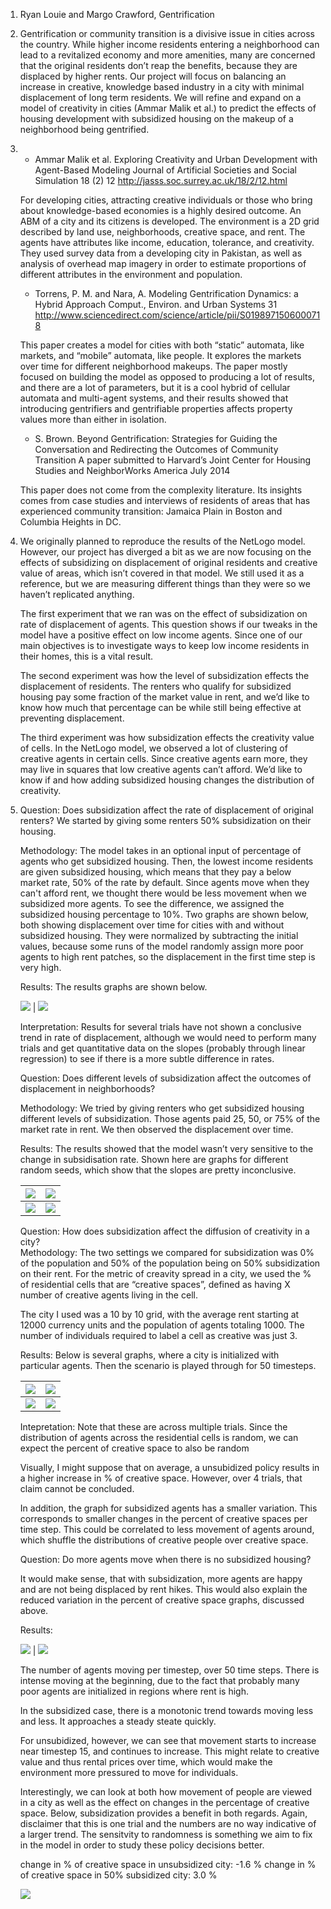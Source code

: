 1. Ryan Louie and Margo Crawford, Gentrification

2. Gentrification or community transition is a divisive issue in cities across the country. While higher income residents entering a neighborhood can lead to a revitalized economy and more amenities, many are concerned that the original residents don’t reap the benefits, because they are displaced by higher rents. Our project will focus on balancing an increase in creative, knowledge based industry in a city with minimal displacement of long term residents. We will refine and expand on a model of creativity in cities (Ammar Malik et al.) to predict the effects of housing development with subsidized housing on the makeup of a neighborhood being gentrified. 

3. 
	* Ammar Malik et al. Exploring Creativity and Urban Development with Agent-Based Modeling Journal	of Artificial Societies and Social Simulation 18	(2) 12 <http://jasss.soc.surrey.ac.uk/18/2/12.html>

	 For developing cities, attracting creative individuals or those who bring about knowledge-based economies is a highly desired outcome.  An ABM of a city and its citizens is developed. The environment is a 2D grid described by land use, neighborhoods, creative space, and rent. The agents have attributes like income, education, tolerance, and creativity.  They used survey data from a developing city in Pakistan, as well as analysis of overhead map imagery in order to estimate proportions of different attributes in the environment and population. 

	* Torrens, P. M. and Nara, A.  Modeling Gentrification Dynamics: a Hybrid Approach Comput., Environ. and Urban Systems 31 http://www.sciencedirect.com/science/article/pii/S0198971506000718

	 This paper creates a model for cities with both “static” automata, like markets,  and “mobile” automata, like people. It explores the markets over time for different neighborhood makeups. The paper mostly focused on building the model as opposed to producing a lot of results, and there are a lot of parameters, but it is a cool hybrid of cellular automata and multi-agent systems, and their results showed that introducing gentrifiers and gentrifiable properties affects property values more than either in isolation.

	* S. Brown. Beyond Gentrification: Strategies for Guiding the Conversation and Redirecting the Outcomes of Community Transition A paper submitted to Harvard’s Joint Center for Housing Studies and NeighborWorks America July 2014 

	 This paper does not come from the complexity literature.  Its insights comes from case studies and interviews of residents of areas that has experienced community transition: Jamaica Plain in Boston and Columbia Heights in DC. 

4. 
	We originally planned to reproduce the results of the NetLogo model. However, our project has diverged a bit as we are now focusing on the effects of subsidizing on displacement of original residents and creative value of areas, which isn’t covered in that model. We still used it as a reference, but we are measuring different things than they were so we haven’t replicated anything.

	The first experiment that we ran was on the effect of subsidization on rate of displacement of agents. This question shows if our tweaks in the model have a positive effect on low income agents. Since one of our main objectives is to investigate ways to keep low income residents in their homes, this is a vital result. 

	The second experiment was how the level of subsidization effects the displacement of residents. The renters who qualify for subsidized housing pay some fraction of the market value in rent, and we’d like to know how much that percentage can be while still being effective at preventing displacement.

	The third experiment was how subsidization effects the creativity value of cells. In the NetLogo model, we observed a lot of clustering of creative agents in certain cells. Since creative agents earn more, they may live in squares that low creative agents can’t afford. We’d like to know if and how adding subsidized housing changes the distribution of creativity.

5. 
	Question: Does subsidization affect the rate of displacement of original renters? We started by giving some renters 50% subsidization on their housing.

	Methodology: The model takes in an optional input of percentage of agents who get subsidized housing. Then, the lowest income residents are given subsidized housing, which means that they pay a below market rate, 50% of the rate by default. Since agents move when they can't afford rent, we thought there would be less movement when we subsidized more agents. To see the difference, we assigned the subsidized housing percentage to 10%. Two graphs are shown below, both showing displacement over time for cities with and without subsidized housing. They were normalized by subtracting the initial values, because some runs of the model randomly assign more poor agents to high rent patches, so the displacement in the first time step is very high.

	Results: The results graphs are shown below.

	![](imgs/normalized_displacement_1.png) | ![](imgs/normalized_displacement_2.png)

	Interpretation: Results for several trials have not shown a conclusive trend in rate of displacement, although we would need to perform many trials and get quantitative data on the slopes (probably through linear regression) to see if there is a more subtle difference in rates. 

	Question: Does different levels of subsidization affect the outcomes of displacement in neighborhoods?  

	Methodology: We tried by giving renters who get subsidized housing different levels of subsidization. Those agents paid 25, 50, or 75% of the market rate in rent. We then observed the displacement over time.

	Results: The results showed that the model wasn’t very sensitive to the change in subsidisation rate. Shown here are graphs for different random seeds, which show that the slopes are pretty inconclusive. 

	![](imgs/subsidisation_rates.png) | ![](imgs/subsidisation_rates_2.png)
	:--------------------------------:|:-----------------------------------:
	![](imgs/subsidisation_rate_3.png)| ![](imgs/subsidisation_rate_4.png)

	Question: How does subsidization affect the diffusion of creativity in a city?  
	Methodology:  The two settings we compared for subsidization was 0% of the population and 50% of the population being on 50% subsidization on their rent.  For the metric of creavity spread in a city, we used the % of residential cells that are “creative spaces”, defined as having X number of creative agents living in the cell.  

	The city I used was a 10 by 10 grid, with the average rent starting at 12000 currency units and the population of agents totaling 1000.  The number of individuals required to label a cell as creative was just 3.

	Results: Below is several graphs, where a city is initialized with particular agents.  Then the scenario is played through for 50 timesteps. 

	![](imgs/p_creative_space_subnosub_1.png) | ![](imgs/p_creative_space_subnosub_2.png)
	:--------------------------------:|:-----------------------------------:
	![](imgs/p_creative_space_subnosub_3.png)| ![](imgs/p_creative_space_subnosub_4.png)

	Intepretation: Note that these are across multiple trials.  Since the distribution of agents across the residential cells is random, we can expect the percent of creative space to also be random

	Visually, I might suppose that on average, a unsubidized policy results in a higher increase in % of creative space.  However, over 4 trials, that claim cannot be concluded.

	In addition, the graph for subsidized agents has a smaller variation.  This corresponds to smaller changes in the percent of creative spaces per time step.  This could be correlated to less movement of agents around, which shuffle the distributions of creative people over creative space.

	Question: Do more agents move when there is no subsidized housing?  

	It would make sense, that with subsidization, more agents are happy and are not being displaced by rent hikes.  This would also explain the reduced variation in the percent of creative space graphs, discussed above.

	Results:

	![](imgs/num_move_this_step_1.png) | ![](imgs/num_move_this_step_2.png)

	The number of agents moving per timestep, over 50 time steps.  There is intense moving at the beginning, due to the fact that probably many poor agents are initialized in regions where rent is high.  

	In the subsidized case, there is a monotonic trend towards moving less and less.  It approaches a steady steate quickly.

	For unsubidized, however, we can see that movement starts to increase near timestep 15, and continues to increase.  This might relate to creative value and thus rental prices over time, which would make the environment more pressured to move for individuals.

	Interestingly, we can look at both how movement of people are viewed in a city as well as the effect on changes in the percentage of creative space. Below, subsidization provides a benefit in both regards. Again, disclaimer that this is one trial and the numbers are no way indicative of a larger trend.  The sensitvity to randomness is something we aim to fix in the model in order to study these policy decisions better.

	change in % of creative space in unsubsidized city: -1.6 %
	change in % of creative space in 50% subsidized city: 3.0 %

	![](imgs/num_move_this_step_3.png)










